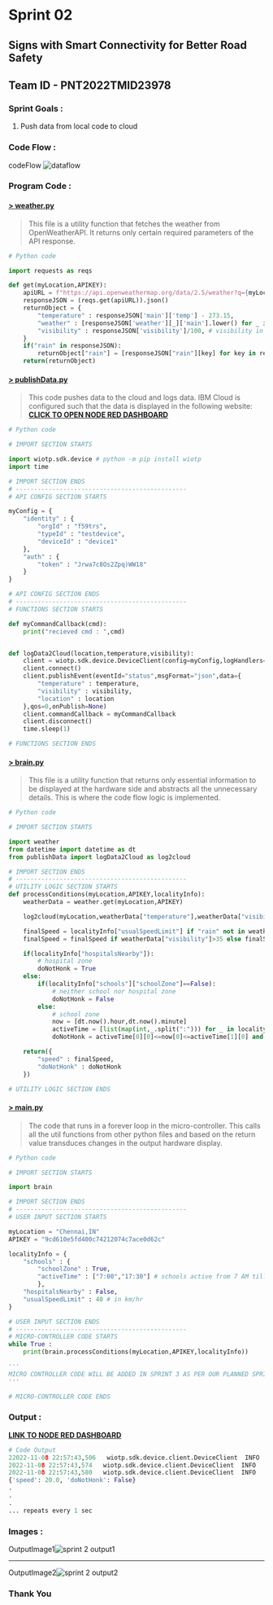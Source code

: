 # Sprint 02

## Signs with Smart Connectivity for Better Road Safety

## Team ID - PNT2022TMID23978

### Sprint Goals :
1. Push data from local code to cloud

### Code Flow :
codeFlow ![dataflow](https://user-images.githubusercontent.com/85010264/200648340-990e1420-2d45-43ab-a6ce-14040f5bf013.png)



### Program Code :

#### [> weather.py](./weather.py)
> This file is a utility function that fetches the weather from OpenWeatherAPI. It returns only certain required parameters of the API response.
```python
# Python code

import requests as reqs

def get(myLocation,APIKEY):
    apiURL = f"https://api.openweathermap.org/data/2.5/weather?q={myLocation}&appid={APIKEY}"
    responseJSON = (reqs.get(apiURL)).json()
    returnObject = {
        "temperature" : responseJSON['main']['temp'] - 273.15,
        "weather" : [responseJSON['weather'][_]['main'].lower() for _ in range(len(responseJSON['weather']))],
        "visibility" : responseJSON['visibility']/100, # visibility in percentage where 10km is 100% and 0km is 0%
    }
    if("rain" in responseJSON):
        returnObject["rain"] = [responseJSON["rain"][key] for key in responseJSON["rain"]]
    return(returnObject)
```

#### [> publishData.py](./publishData.py)
> This code pushes data to the cloud and logs data. IBM Cloud is configured such that the data is displayed in the following website:
**[CLICK TO OPEN NODE RED DASHBOARD](https://node-red-grseb-2022-11-05-test.eu-gb.mybluemix.net/ui/#!/0?socketid=GTCCu99nK-_WLy8iAAAL)**
```python
# Python code

# IMPORT SECTION STARTS

import wiotp.sdk.device # python -m pip install wiotp
import time

# IMPORT SECTION ENDS
# -----------------------------------------------
# API CONFIG SECTION STARTS

myConfig = {
    "identity" : {
        "orgId" : "f59trs",
        "typeId" : "testdevice",
        "deviceId" : "device1"
    },
    "auth" : {
        "token" : "Jrwa7c8Os2Zpq)WW18"
    }
}

# API CONFIG SECTION ENDS
# -----------------------------------------------
# FUNCTIONS SECTION STARTS

def myCommandCallback(cmd):
    print("recieved cmd : ",cmd)


def logData2Cloud(location,temperature,visibility):
    client = wiotp.sdk.device.DeviceClient(config=myConfig,logHandlers=None)
    client.connect()
    client.publishEvent(eventId="status",msgFormat="json",data={
        "temperature" : temperature,
        "visibility" : visibility,
        "location" : location
    },qos=0,onPublish=None)
    client.commandCallback = myCommandCallback
    client.disconnect()
    time.sleep(1)

# FUNCTIONS SECTION ENDS
```

#### [> brain.py](./brain.py)
> This file is a utility function that returns only essential information to be displayed at the hardware side and abstracts all the unnecessary details. This is where the code flow logic is implemented.
```python
# Python code

# IMPORT SECTION STARTS

import weather
from datetime import datetime as dt
from publishData import logData2Cloud as log2cloud

# IMPORT SECTION ENDS
# -----------------------------------------------
# UTILITY LOGIC SECTION STARTS
def processConditions(myLocation,APIKEY,localityInfo):
    weatherData = weather.get(myLocation,APIKEY)

    log2cloud(myLocation,weatherData["temperature"],weatherData["visibility"])

    finalSpeed = localityInfo["usualSpeedLimit"] if "rain" not in weatherData else localityInfo["usualSpeedLimit"]/2
    finalSpeed = finalSpeed if weatherData["visibility"]>35 else finalSpeed/2

    if(localityInfo["hospitalsNearby"]):
        # hospital zone
        doNotHonk = True
    else:
        if(localityInfo["schools"]["schoolZone"]==False):
            # neither school nor hospital zone
            doNotHonk = False
        else:
            # school zone
            now = [dt.now().hour,dt.now().minute]
            activeTime = [list(map(int,_.split(":"))) for _ in localityInfo["schools"]["activeTime"]]
            doNotHonk = activeTime[0][0]<=now[0]<=activeTime[1][0] and activeTime[0][1]<=now[1]<=activeTime[1][1]

    return({
        "speed" : finalSpeed,
        "doNotHonk" : doNotHonk
    })

# UTILITY LOGIC SECTION ENDS
```

#### [> main.py](./main.py)
> The code that runs in a forever loop in the micro-controller. This calls all the util functions from other python files and based on the return value transduces changes in the output hardware display.
```python
# Python code

# IMPORT SECTION STARTS

import brain

# IMPORT SECTION ENDS
# -----------------------------------------------
# USER INPUT SECTION STARTS

myLocation = "Chennai,IN"
APIKEY = "9cd610e5fd400c74212074c7ace0d62c"

localityInfo = {
    "schools" : {
        "schoolZone" : True,
        "activeTime" : ["7:00","17:30"] # schools active from 7 AM till 5:30 PM
        },
    "hospitalsNearby" : False,
    "usualSpeedLimit" : 40 # in km/hr
}

# USER INPUT SECTION ENDS
# -----------------------------------------------
# MICRO-CONTROLLER CODE STARTS
while True :
    print(brain.processConditions(myLocation,APIKEY,localityInfo))

'''
MICRO CONTROLLER CODE WILL BE ADDED IN SPRINT 3 AS PER OUR PLANNED SPRINT SCHEDULE
'''

# MICRO-CONTROLLER CODE ENDS
```

### Output :

**[LINK TO NODE RED DASHBOARD](https://node-red-nwmrt-2022-11-04.eu-gb.mybluemix.net/ui/#!/0?socketid=rtX6LwUbMPsjICXpAAAB)**

```python
# Code Output
22022-11-08 22:57:43,506   wiotp.sdk.device.client.DeviceClient  INFO    Connected successfully: d:f59trs:testdevice:device1
2022-11-08 22:57:43,574   wiotp.sdk.device.client.DeviceClient  INFO    Disconnected from the IBM Watson IoT Platform
2022-11-08 22:57:43,580   wiotp.sdk.device.client.DeviceClient  INFO    Closed connection to the IBM Watson IoT Platform
{'speed': 20.0, 'doNotHonk': False}
.
.
.
... repeats every 1 sec
```

### Images :
OutputImage1![sprint 2 output1](https://user-images.githubusercontent.com/85010264/200644313-b5c71c30-f65e-407f-bb6a-e468e4f25002.png)


---

OutputImage2![sprint 2 output2](https://user-images.githubusercontent.com/85010264/200644071-ca2f45ca-3ec8-4cce-9ab6-5e89c7430ac3.png)


### Thank You
